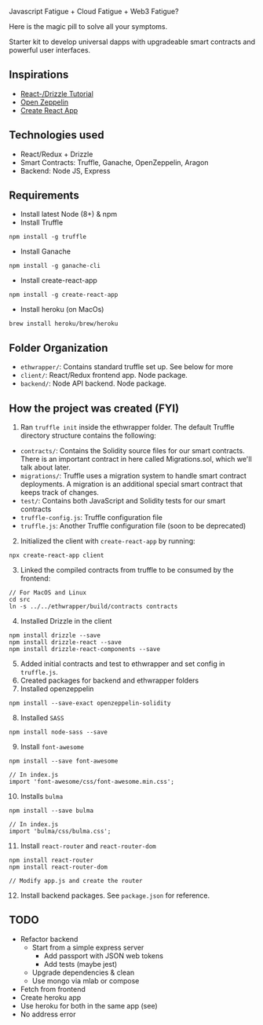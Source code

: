 Javascript Fatigue + Cloud Fatigue + Web3 Fatigue?

Here is the magic pill to solve all your symptoms.

Starter kit to develop universal dapps with upgradeable smart contracts
and powerful user interfaces.

## Inspirations

- [React-/Drizzle Tutorial](https://truffleframework.com/tutorials/getting-started-with-drizzle-and-react)
- [Open Zeppelin](https://github.com/OpenZeppelin/openzeppelin-solidity)
- [Create React App](https://github.com/facebookincubator/create-react-app)

## Technologies used

- React/Redux + Drizzle
- Smart Contracts: Truffle, Ganache, OpenZeppelin, Aragon
- Backend: Node JS, Express

## Requirements

- Install latest Node (8+) & npm
- Install Truffle

`npm install -g truffle`

- Install Ganache

`npm install -g ganache-cli`

- Install create-react-app

`npm install -g create-react-app`

- Install heroku (on MacOs)

```
brew install heroku/brew/heroku
```



## Folder Organization

- `ethwrapper/`: Contains standard truffle set up. See below for more
- `client/`: React/Redux frontend app. Node package.
- `backend/`: Node API backend. Node package.

## How the project was created (FYI)

1. Ran `truffle init` inside the ethwrapper folder. The default Truffle directory structure contains the following:

- `contracts/`: Contains the Solidity source files for our smart contracts. There is an important contract in here called Migrations.sol, which we'll talk about later.
- `migrations/`: Truffle uses a migration system to handle smart contract deployments. A migration is an additional special smart contract that keeps track of changes.
- `test/`: Contains both JavaScript and Solidity tests for our smart contracts
- `truffle-config.js`: Truffle configuration file
- `truffle.js`: Another Truffle configuration file (soon to be deprecated)

2. Initialized the client with `create-react-app` by running:

`npx create-react-app client`

3. Linked the compiled contracts from truffle to be consumed by the frontend:

```
// For MacOS and Linux
cd src
ln -s ../../ethwrapper/build/contracts contracts
```

4. Installed Drizzle in the client

```
npm install drizzle --save
npm install drizzle-react --save
npm install drizzle-react-components --save
```

5. Added initial contracts and test to ethwrapper and set config in `truffle.js`.
6. Created packages for backend and ethwrapper folders
7. Installed openzeppelin

```
npm install --save-exact openzeppelin-solidity
```

8. Installed `SASS`

```
npm install node-sass --save
```

9. Install `font-awesome`

```
npm install --save font-awesome

// In index.js
import 'font-awesome/css/font-awesome.min.css';
```

10. Installs `bulma`

```
npm install --save bulma

// In index.js
import 'bulma/css/bulma.css';
```

11. Install `react-router` and `react-router-dom`

```
npm install react-router
npm install react-router-dom

// Modify app.js and create the router
```

12. Install backend packages. See `package.json` for reference.

## TODO
- Refactor backend
  - Start from a simple express server
    - Add passport with JSON web tokens
    - Add tests (maybe jest)
  - Upgrade dependencies & clean
  - Use mongo via mlab or compose
- Fetch from frontend
- Create heroku app
- Use heroku for both in the same app (see)
- No address error
